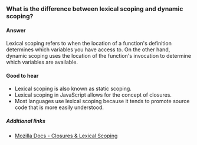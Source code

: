 ### What is the difference between lexical scoping and dynamic scoping?

#### Answer

Lexical scoping refers to when the location of a function's definition determines which variables you have access to. On the other hand, dynamic scoping uses the location of the function's invocation to determine which variables are available.

#### Good to hear

- Lexical scoping is also known as static scoping.
- Lexical scoping in JavaScript allows for the concept of closures.
- Most languages use lexical scoping because it tends to promote source code that is more easily understood.

##### Additional links

- [Mozilla Docs - Closures & Lexical Scoping](https://developer.mozilla.org/en-US/docs/Web/JavaScript/Closures)

<!-- tags: (javascript) -->

<!-- expertise: (1) -->
